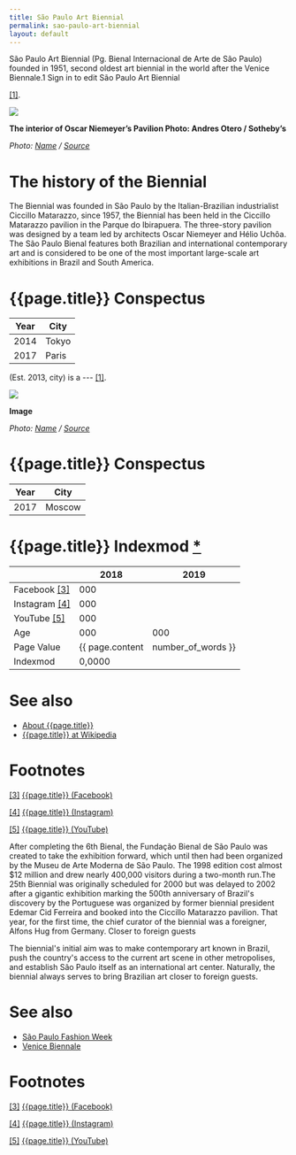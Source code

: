 ```yaml
---
title: São Paulo Art Biennial
permalink: sao-paulo-art-biennial
layout: default
---
```


São Paulo Art Biennial (Pg. Bienal Internacional de Arte de São Paulo) founded in 1951, second oldest art biennial in the world after the Venice Biennale.1 Sign in to edit São Paulo Art Biennial

<span id="a1">[\[1\]](#f1)</span>.

![](/encyclopedia/images/image-name.jpg)

**The interior of Oscar Niemeyer’s Pavilion
Photo:  Andres Otero / Sotheby’s**

*Photo: [Name](index) / [Source](index)*


# The history of the Biennial

The Biennial was founded in São Paulo by the Italian-Brazilian industrialist Ciccillo Matarazzo, since 1957, the Biennial has been held in the Ciccillo Matarazzo pavilion in the Parque do Ibirapuera. The three-story pavilion was designed by a team led by architects Oscar Niemeyer and Hélio Uchôa. The São Paulo Bienal features both Brazilian and international contemporary art and is considered to be one of the most important large-scale art exhibitions in Brazil and South America.

# {{page.title}} Conspectus

|Year|City|
|-|-|
|2014|Tokyo|
|2017|Paris|

(Est. 2013, city) is a --- <span id="a1">[\[1\]](#f1)</span>.

![](/encyclopedia/images/{{page.permalink}}.jpg)

**Image**

*Photo: [Name](index) / [Source](index)*

# {{page.title}} Conspectus

|Year|City|
|-|-|
|2017|Moscow|

# {{page.title}} Indexmod [*](indexmod)

||2018|2019|
|-|-|-|
|Facebook <span id="a3">[\[3\]](#f3)</span>|000||
|Instagram <span id="a4">[\[4\]](#f4)</span>|000||
|YouTube <span id="a5">[\[5\]](#f5)</span>|000||
|Age|000|000|
|Page Value|{{ page.content | number_of_words }}||
|Indexmod|0,0000||

# See also

+ [About {{page.title}}](index)
+ [{{page.title}} at Wikipedia](index)

# Footnotes

[[3]](#a3) <span id="f3"></span> [{{page.title}} (Facebook)](index)

[[4]](#a4) <span id="f4"></span> [{{page.title}} (Instagram)](index)

[[5]](#a5) <span id="f5"></span> [{{page.title}} (YouTube)](index)

After completing the 6th Bienal, the Fundação Bienal de São Paulo was created to take the exhibition forward, which until then had been organized by the Museu de Arte Moderna de São Paulo. The 1998 edition cost almost $12 million and drew nearly 400,000 visitors during a two-month run.The 25th Biennial was originally scheduled for 2000 but was delayed to 2002 after a gigantic exhibition marking the 500th anniversary of Brazil's discovery by the Portuguese was organized by former biennial president Edemar Cid Ferreira and booked into the Ciccillo Matarazzo pavilion. That year, for the first time, the chief curator of the biennial was a foreigner, Alfons Hug from Germany. Closer to foreign guests

The biennial's initial aim was to make contemporary art known in Brazil, push the country's access to the current art scene in other metropolises, and establish São Paulo itself as an international art center. Naturally, the biennial always serves to bring Brazilian art closer to foreign guests.

# See also

+ [São Paulo Fashion Week](index)
+ [Venice Biennale](index)

# Footnotes

[[3]](#a3) <span id="f3"></span> [{{page.title}} (Facebook)](index)

[[4]](#a4) <span id="f4"></span> [{{page.title}} (Instagram)](index)

[[5]](#a5) <span id="f5"></span> [{{page.title}} (YouTube)](index)
